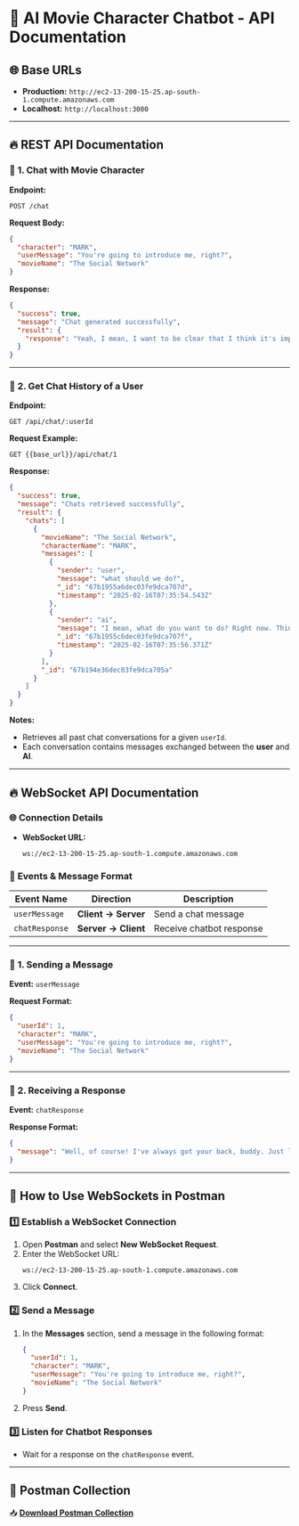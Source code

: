 # 📜 AI Movie Character Chatbot - API Documentation

## 🌐 **Base URLs**

- **Production:** `http://ec2-13-200-15-25.ap-south-1.compute.amazonaws.com`
- **Localhost:** `http://localhost:3000`

---

## 🔥 **REST API Documentation**

### 📌 **1. Chat with Movie Character**

**Endpoint:**

```http
POST /chat
```

**Request Body:**

```json
{
  "character": "MARK",
  "userMessage": "You're going to introduce me, right?",
  "movieName": "The Social Network"
}
```

**Response:**

```json
{
  "success": true,
  "message": "Chat generated successfully",
  "result": {
    "response": "Yeah, I mean, I want to be clear that I think it's important for you to meet these people. It’ll open up so many doors. So, yeah, I’ll introduce you. Just trust me on this."
  }
}
```

---

### 📌 **2. Get Chat History of a User**

**Endpoint:**

```http
GET /api/chat/:userId
```

**Request Example:**

```http
GET {{base_url}}/api/chat/1
```

**Response:**

```json
{
  "success": true,
  "message": "Chats retrieved successfully",
  "result": {
    "chats": [
      {
        "movieName": "The Social Network",
        "characterName": "MARK",
        "messages": [
          {
            "sender": "user",
            "message": "what should we do?",
            "_id": "67b1955a6dec03fe9dca707d",
            "timestamp": "2025-02-16T07:35:54.543Z"
          },
          {
            "sender": "ai",
            "message": "I mean, what do you want to do? Right now. Think about it. I mean, what's the plan? Why not just settle on something?",
            "_id": "67b1955c6dec03fe9dca707f",
            "timestamp": "2025-02-16T07:35:56.371Z"
          }
        ],
        "_id": "67b194e36dec03fe9dca705a"
      }
    ]
  }
}
```

**Notes:**

- Retrieves all past chat conversations for a given `userId`.
- Each conversation contains messages exchanged between the **user** and **AI**.

---

## 🔥 **WebSocket API Documentation**

### 🌐 **Connection Details**

- **WebSocket URL:**
  ```ws
  ws://ec2-13-200-15-25.ap-south-1.compute.amazonaws.com
  ```

### 📌 **Events & Message Format**

| Event Name     | Direction           | Description              |
| -------------- | ------------------- | ------------------------ |
| `userMessage`  | **Client → Server** | Send a chat message      |
| `chatResponse` | **Server → Client** | Receive chatbot response |

---

### 📌 **1. Sending a Message**

**Event:** `userMessage`

**Request Format:**

```json
{
  "userId": 1,
  "character": "MARK",
  "userMessage": "You're going to introduce me, right?",
  "movieName": "The Social Network"
}
```

---

### 📌 **2. Receiving a Response**

**Event:** `chatResponse`

**Response Format:**

```json
{
  "message": "Well, of course! I've always got your back, buddy. Just let me take the lead, and we’ll make a grand entrance. You ready? Let’s do this!"
}
```

---

## 🚀 **How to Use WebSockets in Postman**

### **1️⃣ Establish a WebSocket Connection**

1. Open **Postman** and select **New WebSocket Request**.
2. Enter the WebSocket URL:
   ```
   ws://ec2-13-200-15-25.ap-south-1.compute.amazonaws.com
   ```
3. Click **Connect**.

### **2️⃣ Send a Message**

1. In the **Messages** section, send a message in the following format:
   ```json
   {
     "userId": 1,
     "character": "MARK",
     "userMessage": "You're going to introduce me, right?",
     "movieName": "The Social Network"
   }
   ```
2. Press **Send**.

### **3️⃣ Listen for Chatbot Responses**

- Wait for a response on the `chatResponse` event.

---

## 📌 **Postman Collection**

📥 **[Download Postman Collection](./postman_collection.json)**
